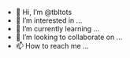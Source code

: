 - 👋 Hi, I’m @tbltots
- 👀 I’m interested in ...
- 🌱 I’m currently learning ...
- 💞️ I’m looking to collaborate on ...
- 📫 How to reach me ...

<!---
tbltots/tbltots is a ✨ special ✨ repository because its `README.md` (this file) appears on your GitHub profile.
You can click the Preview link to take a look at your changes.
--->
